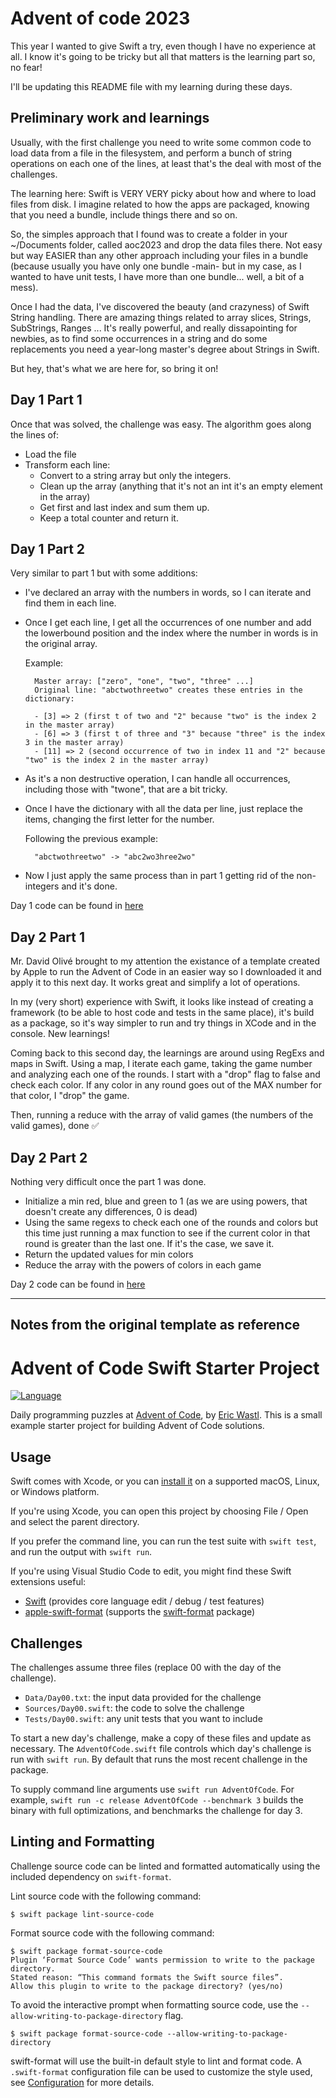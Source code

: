 Advent of code 2023
===================

This year I wanted to give Swift a try, even though I have no experience at all.
I know it's going to be tricky but all that matters is the learning part so, no fear!

I'll be updating this README file with my learning during these days.

## Preliminary work and learnings

Usually, with the first challenge you need to write some common code to load data from a file in the filesystem, and perform a bunch of string operations on each one of the lines, at least that's the deal with most of the challenges.

The learning here: Swift is VERY VERY picky about how and where to load files from disk. I imagine related to how the apps are packaged, knowing that you need a bundle, include things there and so on. 

So, the simples approach that I found was to create a folder in your ~/Documents folder, called aoc2023 and drop the data files there. Not easy but way EASIER than any other approach including your files in a bundle (because usually you have only one bundle -main- but in my case, as I wanted to have unit tests, I have more than one bundle... well, a bit of a mess).

Once I had the data, I've discovered the beauty (and crazyness) of Swift String handling. There are amazing things related to array slices, Strings, SubStrings, Ranges ... It's really powerful, and really dissapointing for newbies, as to find some occurrences in a string and do some replacements you need a year-long master's degree about Strings in Swift. 

But hey, that's what we are here for, so bring it on!

## Day 1 Part 1

Once that was solved, the challenge was easy. The algorithm goes along the lines of:

- Load the file
- Transform each line:
    - Convert to a string array but only the integers.
    - Clean up the array (anything that it's not an int it's an empty element in the array)
    - Get first and last index and sum them up.
    - Keep a total counter and return it.
    
## Day 1 Part 2

Very similar to part 1 but with some additions:

- I've declared an array with the numbers in words, so I can iterate and find them in each line.
- Once I get each line, I get all the occurrences of one number and add the lowerbound position and the index where the number in words is in the original array.


    Example:  

        Master array: ["zero", "one", "two", "three" ...]
        Original line: "abctwothreetwo" creates these entries in the dictionary: 
        
        - [3] => 2 (first t of two and "2" because "two" is the index 2 in the master array)
        - [6] => 3 (first t of three and "3" because "three" is the index 3 in the master array)
        - [11] => 2 (second occurrence of two in index 11 and "2" because "two" is the index 2 in the master array)

- As it's a non destructive operation, I can handle all occurrences, including those with "twone", that are a bit tricky.
- Once I have the dictionary with all the data per line, just replace the items, changing the first letter for the number. 

    Following the previous example:

        "abctwothreetwo" -> "abc2wo3hree2wo"

- Now I just apply the same process than in part 1 getting rid of the non-integers and it's done.

Day 1 code can be found in [here](/Sources/Day01.swift)

## Day 2 Part 1

Mr. David Olivé brought to my attention the existance of a template created by Apple to run the Advent of Code in an easier way so I downloaded it and apply it to this next day. It works great and simplify a lot of operations.

In my (very short) experience with Swift, it looks like instead of creating a framework (to be able to host code and tests in the same place), it's build as a package, so it's way simpler to run and try things in XCode and in the console. New learnings!

Coming back to this second day, the learnings are around using RegExs and maps in Swift. Using a map, I iterate each game, taking the game number and analyzing each one of the rounds. I start with a "drop" flag to false and check each color. If any color in any round goes out of the MAX number for that color, I "drop" the game.

Then, running a reduce with the array of valid games (the numbers of the valid games), done ✅
    
## Day 2 Part 2

Nothing very difficult once the part 1 was done.

- Initialize a min red, blue and green to 1 (as we are using powers, that doesn't create any differences, 0 is dead)
- Using the same regexs to check each one of the rounds and colors but this time just running a max function to see if the current color in that round is greater than the last one. If it's the case, we save it. 
- Return the updated values for min colors
- Reduce the array with the powers of colors in each game

Day 2 code can be found in [here](/Sources/Day02.swift)

----------------------------------------------------------------
Notes from the original template as reference 
---------------------------------------------------
# Advent of Code Swift Starter Project

[![Language](https://img.shields.io/badge/language-Swift-red.svg)](https://swift.org)

Daily programming puzzles at [Advent of Code](<https://adventofcode.com/>), by
[Eric Wastl](<http://was.tl/>). This is a small example starter project for
building Advent of Code solutions.

## Usage

Swift comes with Xcode, or you can [install it](https://www.swift.org/install/)
on a supported macOS, Linux, or Windows platform. 

If you're using Xcode, you can open this project by choosing File / Open and
select the parent directory. 

If you prefer the command line, you can run the test suite with `swift test`,
and run the output with `swift run`.

If you're using Visual Studio Code to edit, you might find these Swift
extensions useful:

- [Swift](https://marketplace.visualstudio.com/items?itemName=sswg.swift-lang)
  (provides core language edit / debug / test features)
- [apple-swift-format](https://marketplace.visualstudio.com/items?itemName=vknabel.vscode-apple-swift-format)
  (supports the [swift-format](https://github.com/apple/swift-format) package)

## Challenges

The challenges assume three files (replace 00 with the day of the challenge).

- `Data/Day00.txt`: the input data provided for the challenge
- `Sources/Day00.swift`: the code to solve the challenge
- `Tests/Day00.swift`: any unit tests that you want to include

To start a new day's challenge, make a copy of these files and update as
necessary. The `AdventOfCode.swift` file controls which day's challenge is run
with `swift run`. By default that runs the most recent challenge in the package.

To supply command line arguments use `swift run AdventOfCode`. For example,
`swift run -c release AdventOfCode --benchmark 3` builds the binary with full
optimizations, and benchmarks the challenge for day 3.

## Linting and Formatting

Challenge source code can be linted and formatted automatically using the
included dependency on `swift-format`.

Lint source code with the following command:

```shell
$ swift package lint-source-code
```

Format source code with the following command:

```shell
$ swift package format-source-code
Plugin ‘Format Source Code’ wants permission to write to the package directory.
Stated reason: “This command formats the Swift source files”.
Allow this plugin to write to the package directory? (yes/no)
```

To avoid the interactive prompt when formatting source code, use the 
`--allow-writing-to-package-directory` flag.
 
```shell
$ swift package format-source-code --allow-writing-to-package-directory
```

swift-format will use the built-in default style to lint and format code. A
`.swift-format` configuration file can be used to customize the style used, see
[Configuration](https://github.com/apple/swift-format/blob/main/Documentation/Configuration.md)
for more details. 
